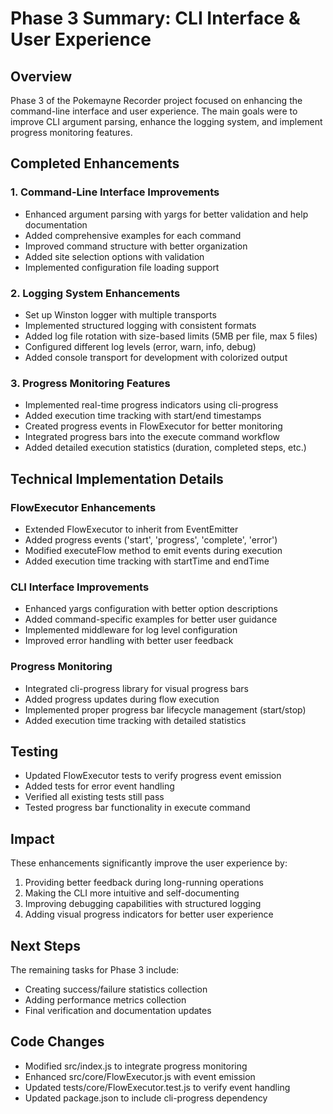 # Phase 3 Summary: CLI Interface & User Experience

## Overview
Phase 3 of the Pokemayne Recorder project focused on enhancing the command-line interface and user experience. The main goals were to improve CLI argument parsing, enhance the logging system, and implement progress monitoring features.

## Completed Enhancements

### 1. Command-Line Interface Improvements
- Enhanced argument parsing with yargs for better validation and help documentation
- Added comprehensive examples for each command
- Improved command structure with better organization
- Added site selection options with validation
- Implemented configuration file loading support

### 2. Logging System Enhancements
- Set up Winston logger with multiple transports
- Implemented structured logging with consistent formats
- Added log file rotation with size-based limits (5MB per file, max 5 files)
- Configured different log levels (error, warn, info, debug)
- Added console transport for development with colorized output

### 3. Progress Monitoring Features
- Implemented real-time progress indicators using cli-progress
- Added execution time tracking with start/end timestamps
- Created progress events in FlowExecutor for better monitoring
- Integrated progress bars into the execute command workflow
- Added detailed execution statistics (duration, completed steps, etc.)

## Technical Implementation Details

### FlowExecutor Enhancements
- Extended FlowExecutor to inherit from EventEmitter
- Added progress events ('start', 'progress', 'complete', 'error')
- Modified executeFlow method to emit events during execution
- Added execution time tracking with startTime and endTime

### CLI Interface Improvements
- Enhanced yargs configuration with better option descriptions
- Added command-specific examples for better user guidance
- Implemented middleware for log level configuration
- Improved error handling with better user feedback

### Progress Monitoring
- Integrated cli-progress library for visual progress bars
- Added progress updates during flow execution
- Implemented proper progress bar lifecycle management (start/stop)
- Added execution time tracking with detailed statistics

## Testing
- Updated FlowExecutor tests to verify progress event emission
- Added tests for error event handling
- Verified all existing tests still pass
- Tested progress bar functionality in execute command

## Impact
These enhancements significantly improve the user experience by:
1. Providing better feedback during long-running operations
2. Making the CLI more intuitive and self-documenting
3. Improving debugging capabilities with structured logging
4. Adding visual progress indicators for better user experience

## Next Steps
The remaining tasks for Phase 3 include:
- Creating success/failure statistics collection
- Adding performance metrics collection
- Final verification and documentation updates

## Code Changes
- Modified src/index.js to integrate progress monitoring
- Enhanced src/core/FlowExecutor.js with event emission
- Updated tests/core/FlowExecutor.test.js to verify event handling
- Updated package.json to include cli-progress dependency